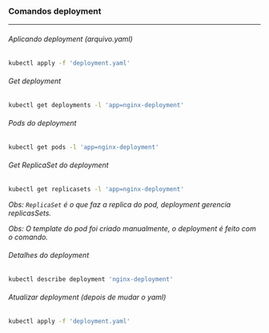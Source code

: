 ### Comandos deployment
---

###### Aplicando deployment (arquivo.yaml)
``` bash
kubectl apply -f 'deployment.yaml'
```

###### Get deployment
``` bash
kubectl get deployments -l 'app=nginx-deployment'
```

###### Pods do deployment
``` bash
kubectl get pods -l 'app=nginx-deployment'
```

###### Get ReplicaSet do deployment
``` bash
kubectl get replicasets -l 'app=nginx-deployment'
```

*Obs: `ReplicaSet` é o que faz a replica do pod, deployment gerencia replicasSets.*

*Obs: O template do pod foi criado manualmente, o deployment é feito com o comando.*
<br>

###### Detalhes do deployment
``` bash
kubectl describe deployment 'nginx-deployment'
```

###### Atualizar deployment (depois de mudar o yaml)
``` bash
kubectl apply -f 'deployment.yaml'
```